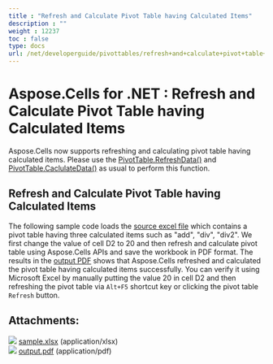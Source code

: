 ```yaml
---
title : "Refresh and Calculate Pivot Table having Calculated Items" 
description : "" 
weight : 12237 
toc : false
type: docs
url: /net/developerguide/pivottables/refresh+and+calculate+pivot+table+having+calculated+items/
---
```


# Aspose.Cells for .NET : Refresh and Calculate Pivot Table having Calculated Items


Aspose.Cells now supports refreshing and calculating pivot table having calculated items. Please use the [PivotTable.RefreshData()](https://apireference.aspose.com/net/cells/aspose.cells.pivot/pivottable/methods/refreshdata) and [PivotTable.CaclulateData()](https://apireference.aspose.com/net/cells/aspose.cells.pivot/pivottable/methods/calculatedata) as usual to perform this function.

## Refresh and Calculate Pivot Table having Calculated Items

The following sample code loads the [source excel file](https://docs2.aspose.com/cells/net/attachments/5013807/5115238.xlsx) which contains a pivot table having three calculated items such as "add", "div", "div2". We first change the value of cell D2 to 20 and then refresh and calculate pivot table using Aspose.Cells APIs and save the workbook in PDF format. The results in the [output PDF](https://docs2.aspose.com/cells/net/attachments/5013807/5115229.pdf) shows that Aspose.Cells refreshed and calculated the pivot table having calculated items successfully. You can verify it using Microsoft Excel by manually putting the value 20 in cell D2 and then refreshing the pivot table via `Alt+F5` shortcut key or clicking the pivot table `Refresh` button.

## Attachments:

![](https://docs2.aspose.com/cells/net/images/icons/bullet_blue.gif) [sample.xlsx](https://docs2.aspose.com/cells/net/attachments/5013807/5115238.xlsx) (application/xlsx)  
![](https://docs2.aspose.com/cells/net/images/icons/bullet_blue.gif) [output.pdf](https://docs2.aspose.com/cells/net/attachments/5013807/5115229.pdf) (application/pdf)  

